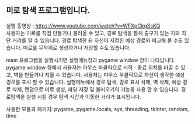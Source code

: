 ## 미로 탐색 프로그램입니다.
실행 동영상 : https://www.youtube.com/watch?v=WFXpCkqSsKQ <br>
사용자는 미로를 직접 만들거나 불러올 수 있고, 경로 탐색을 통해 출구가 있는 지와 최단 거리를 알 수 있습니다.
경로 탐색한 뒤 자신이 지정한 예상 경로와 비교해 볼 수도 있습니다. 미로를 무작위로 생성하거나 저장할 수도 있습니다.

main 프로그램을 실행시키면 실행메뉴창과 pygame window 창이 나타납니다.
pygame window 창에서
사용자는 마우스 좌클릭으로 시작ㆍ종료 위치를 바꿀 수 있고, 벽을 만들거나 지울 수 있습니다.
사용자는 마우스 우클릭으로 자신이 생각한 예상 경로를 표시 할 수 있습니다.
실행메뉴에서
경로 탐색, 경로 표시 삭제, 벽 삭제, 예상 경로 삭제, 랜덤으로 미로 생성, 파일 저장 및 불러오기의 기능을 사용 할 수 있습니다.
경로탐색을 실행 시킬 경우 탐색 시간과 이동한 거리가 표시됩니다.

사용한 모듈과 패키지:
pygame, pygame.locals, sys, threading, tkinter, random, time
